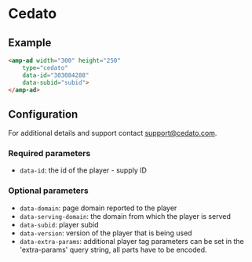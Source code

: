 <!---
Copyright 2018 The AMP HTML Authors. All Rights Reserved.

Licensed under the Apache License, Version 2.0 (the "License");
you may not use this file except in compliance with the License.
You may obtain a copy of the License at

      http://www.apache.org/licenses/LICENSE-2.0

Unless required by applicable law or agreed to in writing, software
distributed under the License is distributed on an "AS-IS" BASIS,
WITHOUT WARRANTIES OR CONDITIONS OF ANY KIND, either express or implied.
See the License for the specific language governing permissions and
limitations under the License.
-->

# Cedato

## Example

```html
<amp-ad width="300" height="250"
    type="cedato"
    data-id="303084288"
    data-subid="subid">
</amp-ad>
```

## Configuration

For additional details and support contact support@cedato.com.

### Required parameters

-  `data-id`: the id of the player - supply ID

### Optional parameters

-  `data-domain`: page domain reported to the player
-  `data-serving-domain`: the domain from which the player is served
-  `data-subid`: player subid
-  `data-version`: version of the player that is being used
-  `data-extra-params`: additional player tag parameters can be set in the 'extra-params' query string, all parts have to be encoded.
